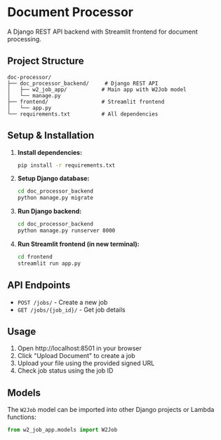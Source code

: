 # Document Processor

A Django REST API backend with Streamlit frontend for document processing.

## Project Structure

```
doc-processor/
├── doc_processor_backend/     # Django REST API
│   ├── w2_job_app/           # Main app with W2Job model
│   └── manage.py
├── frontend/                 # Streamlit frontend
│   └── app.py
└── requirements.txt          # All dependencies
```

## Setup & Installation

1. **Install dependencies:**
   ```bash
   pip install -r requirements.txt
   ```

2. **Setup Django database:**
   ```bash
   cd doc_processor_backend
   python manage.py migrate
   ```

3. **Run Django backend:**
   ```bash
   cd doc_processor_backend
   python manage.py runserver 8000
   ```

4. **Run Streamlit frontend (in new terminal):**
   ```bash
   cd frontend
   streamlit run app.py
   ```

## API Endpoints

- `POST /jobs/` - Create a new job
- `GET /jobs/{job_id}/` - Get job details

## Usage

1. Open http://localhost:8501 in your browser
2. Click "Upload Document" to create a job
3. Upload your file using the provided signed URL
4. Check job status using the job ID

## Models

The `W2Job` model can be imported into other Django projects or Lambda functions:

```python
from w2_job_app.models import W2Job
```
